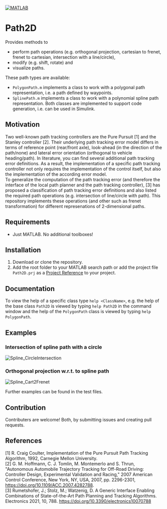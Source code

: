 [![MATLAB](https://github.com/gnestlinger/Path2D/actions/workflows/ci.yml/badge.svg)](https://github.com/gnestlinger/Path2D/actions/workflows/ci.yml)

# Path2D

Provides methods to 
- perform path operations (e.g. orthogonal projection, cartesian to frenet, frenet to cartesian, intersection with a line/circle),
- modify (e.g. shift, rotate) and 
- visualize paths.

These path types are available:
- `PolygonPath.m` implements a class to work with a polygonal path representation, i.e. a path defined by waypoints. 
- `SplinePath.m` implements a class to work with a polynomial spline path representation.
Both classes are implemented to support code generation, i.e. can be used in Simulink.  

## Motivation
Two well-known path tracking controllers are the Pure Pursuit [1] and the Stanley controller [2]. Their underlying path tracking error model differs in terms of reference point (rear/front axle), look-ahead (in the direction of the path/none) and lateral error orientation (orthogonal to vehicle heading/path). In literature, you can find several additional path tracking error definitions. As a result, the implementation of a specific path tracking controller not only requires the implementation of the control itself, but also the implementation of the according error model.  
To generalize the computation of the path tracking error (and therefore the interface of the local path planner and the path tracking controller), [3] has proposed a classification of path tracking error definitions and also listed the required path operations (e.g. intersection of line/circle with path).
This repository implements these operations (and other such as frenet transformation) for different represenations of 2-dimensional paths.

## Requirements
- Just MATLAB. No additional toolboxes!

## Installation
1. Download or clone the repository.
2. Add the root folder to your MATLAB search path or add the project file `Path2D.prj` as a [Project Reference](https://de.mathworks.com/help/simulink/ug/add-or-remove-a-reference-to-another-project.html) to your project.

## Documentation
To view the help of a specific class type `help <ClassName>`, e.g. the help of the base class `Path2D` is viewed by typing `help Path2D` in the command window and the help of the `PolygonPath` class is viewed by typing `help PolygonPath`.

## Examples
### Intersection of spline path with a circle

![Spline_CircleIntersection](https://user-images.githubusercontent.com/84226458/233801288-a0665561-353f-4edc-a8e8-89793ea8414b.svg)

### Orthogonal projection w.r.t. to spline path

![Spline_Cart2Frenet](https://user-images.githubusercontent.com/84226458/233801353-1c4cc9b6-3151-44bf-9b33-15054bf7119f.svg)

Further examples can be found in the test files.

## Contribution
Contributers are welcome! Both, by submitting issues and creating pull requests.

## References
[1] R. Craig Coulter, Implementation of the Pure Pursuit Path Tracking Algorithm, 1992, Carnegie Mellon University.  
[2] G. M. Hoffmann, C. J. Tomlin, M. Montemerlo and S. Thrun, "Autonomous Automobile Trajectory Tracking for Off-Road Driving: Controller Design, Experimental Validation and Racing," 2007 American Control Conference, New York, NY, USA, 2007, pp. 2296-2301, https://doi.org/10.1109/ACC.2007.4282788.  
[3] Rumetshofer, J.; Stolz, M.; Watzenig, D. A Generic Interface Enabling Combinations of State-of-the-Art Path Planning and Tracking Algorithms. Electronics 2021, 10, 788. https://doi.org/10.3390/electronics10070788 
